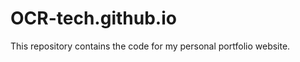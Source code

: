 # OCR-tech.github.io
This repository contains the code for my personal portfolio website.
<!-- This repository contains the code for my personal portfolio website: [ocr-tech.github.io](https://OCR-tech.github.io) -->
